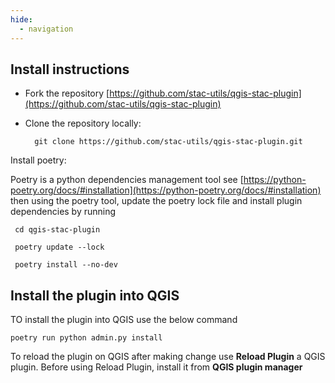 ```yaml
---
hide:
  - navigation
---
```

  
## Install instructions

* Fork the repository [https://github.com/stac-utils/qgis-stac-plugin](https://github.com/stac-utils/qgis-stac-plugin)
* Clone the repository locally:

        git clone https://github.com/stac-utils/qgis-stac-plugin.git

Install poetry:

Poetry is a python dependencies management tool see [https://python-poetry.org/docs/#installation](https://python-poetry.org/docs/#installation) then using the poetry tool, update the poetry lock file and install plugin dependencies by running

     cd qgis-stac-plugin

     poetry update --lock

     poetry install --no-dev

## Install the plugin into QGIS

TO install the plugin into QGIS use the below command

    poetry run python admin.py install

To reload the plugin on QGIS after making change use **Reload Plugin** a QGIS plugin. Before using Reload Plugin, install it from **QGIS plugin manager**

